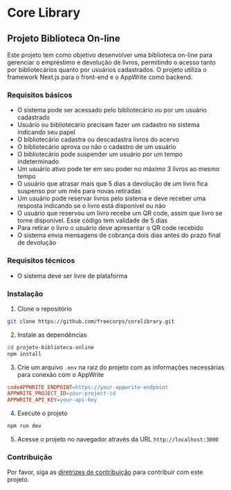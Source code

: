 # Core Library

## Projeto Biblioteca On-line

Este projeto tem como objetivo desenvolver uma biblioteca on-line para gerenciar o empréstimo e devolução de livros, permitindo o acesso tanto por bibliotecários quanto por usuários cadastrados. O projeto utiliza o framework Next.js para o front-end e o AppWrite como backend.

### Requisitos básicos

* O sistema pode ser acessado pelo bibliotecário ou por um usuário cadastrado
* Usuário ou bibliotecário precisam fazer um cadastro no sistema indicando seu papel
* O bibliotecário cadastra ou descadastra livros do acervo
* O bibliotecário aprova ou não o cadastro de um usuário
* O bibliotecário pode suspender um usuário por um tempo indeterminado
* Um usuário ativo pode ter em seu poder no máximo 3 livros ao mesmo tempo
* O usuário que atrasar mais que 5 dias a devolução de um livro fica suspenso por um mês para novas retiradas
* Um usuário pode reservar livros pelo sistema e deve receber uma resposta indicando se o livro está disponível ou não
* O usuário que reservou um livro recebe um QR code, assim que livro se torne disponível. Esse código tem validade de 5 dias
* Para retirar o livro o usuário deve apresentar o QR code recebido
* O sistema envia mensagens de cobrança dois dias antes do prazo final de devolução

### Requisitos técnicos

* O sistema deve ser livre de plataforma

### Instalação

1. Clone o repositório

```bash
git clone https://github.com/freecorps/corelibrary.git
```

2. Instale as dependências

```bash
cd projeto-biblioteca-online
npm install
```

3. Crie um arquivo `.env` na raiz do projeto com as informações necessárias para conexão com o AppWrite

```makefile
codeAPPWRITE_ENDPOINT=https://your-appwrite-endpoint
APPWRITE_PROJECT_ID=your-project-id
APPWRITE_API_KEY=your-api-key
```

4. Execute o projeto

```bash
npm run dev
```

5. Acesse o projeto no navegador através da URL `http://localhost:3000`

### Contribuição

Por favor, siga as [diretrizes de contribuição](diretrizes-de-contribuicao.md) para contribuir com este projeto.
